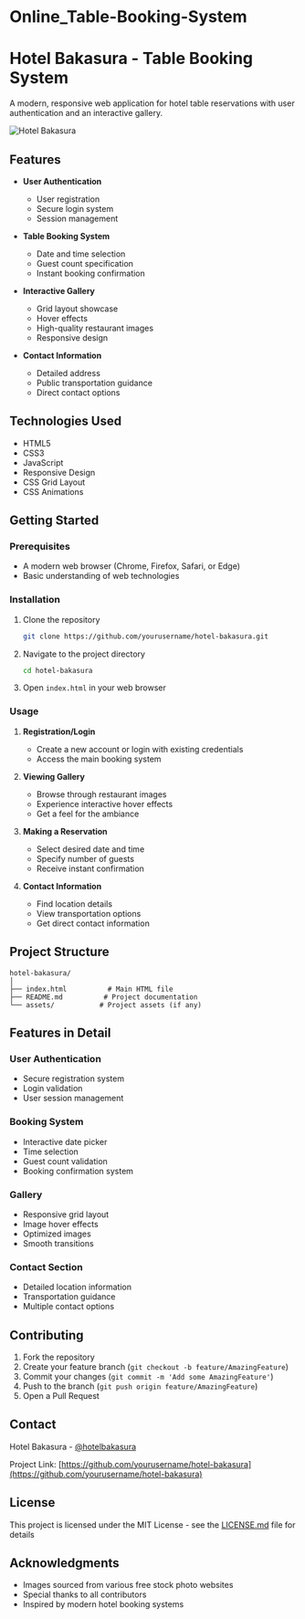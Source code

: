 # Online_Table-Booking-System
# Hotel Bakasura - Table Booking System

A modern, responsive web application for hotel table reservations with user authentication and an interactive gallery.

![Hotel Bakasura](https://img.freepik.com/fotos-premium/resumen-borroso-cafeteria-cafeteria-restaurante-fondo_1339-170592.jpg)

## Features

- **User Authentication**
  - User registration
  - Secure login system
  - Session management

- **Table Booking System**
  - Date and time selection
  - Guest count specification
  - Instant booking confirmation

- **Interactive Gallery**
  - Grid layout showcase
  - Hover effects
  - High-quality restaurant images
  - Responsive design

- **Contact Information**
  - Detailed address
  - Public transportation guidance
  - Direct contact options

## Technologies Used

- HTML5
- CSS3
- JavaScript
- Responsive Design
- CSS Grid Layout
- CSS Animations

## Getting Started

### Prerequisites

- A modern web browser (Chrome, Firefox, Safari, or Edge)
- Basic understanding of web technologies

### Installation

1. Clone the repository
   ```bash
   git clone https://github.com/yourusername/hotel-bakasura.git
   ```

2. Navigate to the project directory
   ```bash
   cd hotel-bakasura
   ```

3. Open `index.html` in your web browser

### Usage

1. **Registration/Login**
   - Create a new account or login with existing credentials
   - Access the main booking system

2. **Viewing Gallery**
   - Browse through restaurant images
   - Experience interactive hover effects
   - Get a feel for the ambiance

3. **Making a Reservation**
   - Select desired date and time
   - Specify number of guests
   - Receive instant confirmation

4. **Contact Information**
   - Find location details
   - View transportation options
   - Get direct contact information

## Project Structure

```
hotel-bakasura/
│
├── index.html          # Main HTML file
├── README.md          # Project documentation
└── assets/           # Project assets (if any)
```

## Features in Detail

### User Authentication
- Secure registration system
- Login validation
- User session management

### Booking System
- Interactive date picker
- Time selection
- Guest count validation
- Booking confirmation system

### Gallery
- Responsive grid layout
- Image hover effects
- Optimized images
- Smooth transitions

### Contact Section
- Detailed location information
- Transportation guidance
- Multiple contact options

## Contributing

1. Fork the repository
2. Create your feature branch (`git checkout -b feature/AmazingFeature`)
3. Commit your changes (`git commit -m 'Add some AmazingFeature'`)
4. Push to the branch (`git push origin feature/AmazingFeature`)
5. Open a Pull Request

## Contact

Hotel Bakasura - [@hotelbakasura](https://twitter.com/hotelbakasura)

Project Link: [https://github.com/yourusername/hotel-bakasura](https://github.com/yourusername/hotel-bakasura)

## License

This project is licensed under the MIT License - see the [LICENSE.md](LICENSE.md) file for details

## Acknowledgments

- Images sourced from various free stock photo websites
- Special thanks to all contributors
- Inspired by modern hotel booking systems
